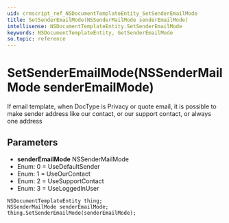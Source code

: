 ```yaml
---
uid: crmscript_ref_NSDocumentTemplateEntity_SetSenderEmailMode
title: SetSenderEmailMode(NSSenderMailMode senderEmailMode)
intellisense: NSDocumentTemplateEntity.SetSenderEmailMode
keywords: NSDocumentTemplateEntity, GetSenderEmailMode
so.topic: reference
---
```


# SetSenderEmailMode(NSSenderMailMode senderEmailMode)

If email template, when DocType is Privacy or quote email, it is possible to make sender address like our contact, or our support contact, or always one address

## Parameters

* **senderEmailMode** NSSenderMailMode
* Enum: 0 = UseDefaultSender
* Enum: 1 = UseOurContact
* Enum: 2 = UseSupportContact
* Enum: 3 = UseLoggedInUser

```crmscript
NSDocumentTemplateEntity thing;
NSSenderMailMode senderEmailMode;
thing.SetSenderEmailMode(senderEmailMode);
```

